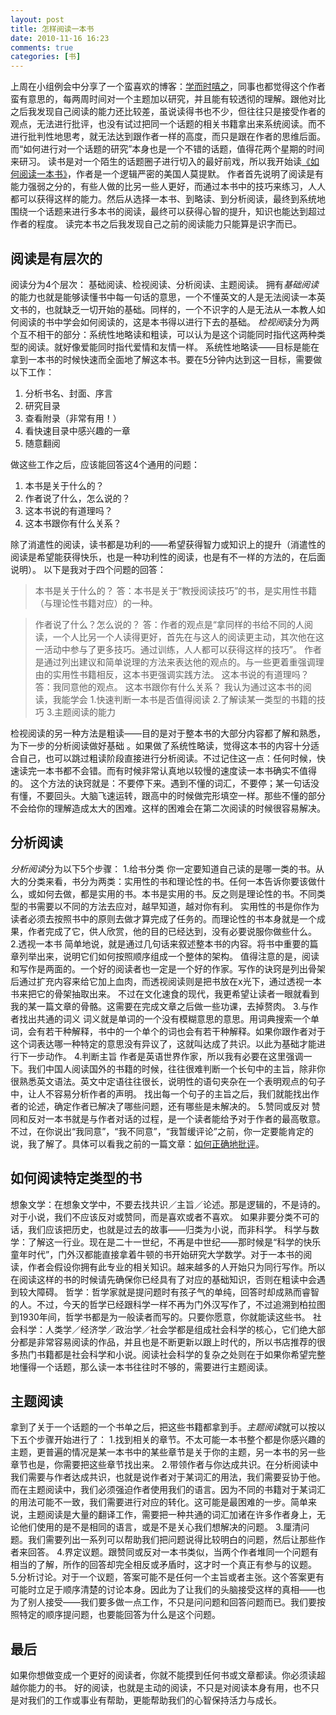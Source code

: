 ```yaml
---
layout: post
title: 怎样阅读一本书
date: 2010-11-16 16:23
comments: true
categories: [书]
---
```

上周在小组例会中分享了一个蛮喜欢的博客：<a href="http://www.geekonomics10000.com/">学而时嘻之</a>，同事也都觉得这个作者蛮有意思的，每两周时间对一个主题加以研究，并且能有较透彻的理解。跟他对比之后我发现自己阅读的能力还比较差，虽说读得书也不少，但往往只是接受作者的观点，无法进行批评，也没有试过把同一个话题的相关书籍拿出来系统阅读。而不进行批判性地思考，就无法达到跟作者一样的高度，而只是跟在作者的思维后面。而“如何进行对一个话题的研究”本身也是一个不错的话题，值得花两个星期的时间来研习。
读书是对一个陌生的话题圈子进行切入的最好前戏，所以我开始读<a href="http://book.douban.com/subject/1013208/">《如何阅读一本书》</a>，作者是一个逻辑严密的美国人莫提默。
作者首先说明了阅读是有能力强弱之分的，有些人做的比另一些人更好，而通过本书中的技巧来练习，人人都可以获得这样的能力。然后从选择一本书、到略读、到分析阅读，最终到系统地围绕一个话题来进行多本书的阅读，最终可以获得心智的提升，知识也能达到超过作者的程度。
读完本书之后我发现自己之前的阅读能力只能算是识字而已。
<h2><!--more-->阅读是有层次的</h2>
阅读分为4个层次：
基础阅读、检视阅读、分析阅读、主题阅读。
拥有<em>基础阅读</em>的能力也就是能够读懂书中每一句话的意思，一个不懂英文的人是无法阅读一本英文书的，也就缺乏一切开始的基础。同样的，一个不识字的人是无法从一本教人如何阅读的书中学会如何阅读的，这是本书得以进行下去的基础。
<em>检视阅</em>读分为两个互不相干的部分：系统性地略读和粗读，可以认为是这个词能同时指代这两种类型的阅读。就好像爱能同时指代爱情和友情一样。
系统性地略读——目标是能在拿到一本书的时候快速而全面地了解这本书。要在5分钟内达到这一目标，需要做以下工作：
<ol>
	<li>分析书名、封面、序言</li>
	<li>研究目录</li>
	<li>查看附录（非常有用！）</li>
	<li>看快速目录中感兴趣的一章</li>
	<li>随意翻阅</li>
</ol>
做这些工作之后，应该能回答这4个通用的问题：
<ol>
	<li>本书是关于什么的？</li>
	<li>作者说了什么，怎么说的？</li>
	<li>这本书说的有道理吗？</li>
	<li>这本书跟你有什么关系？</li>
</ol>
除了消遣性的阅读，读书都是功利的——希望获得智力或知识上的提升（消遣性的阅读是希望能获得快乐，也是一种功利性的阅读，也是有不一样的方法的，在后面说明）。
以下是我对于四个问题的回答：
<blockquote>本书是关于什么的？
答：本书是关于“教授阅读技巧”的书，是实用性书籍（与理论性书籍对应）的一种。</blockquote>
<blockquote>作者说了什么？怎么说的？
答：作者的观点是“拿同样的书给不同的人阅读，一个人比另一个人读得更好，首先在与这人的阅读更主动，其次他在这一活动中参与了更多技巧。通过训练，人人都可以获得这样的技巧”。
作者是通过列出建议和简单说理的方法来表达他的观点的。与一些更着重强调理由的实用性书籍相反，这本书更强调实践方法。
这本书说的有道理吗？
答：我同意他的观点。
这本书跟你有什么关系？
我认为通过这本书的阅读，我能学会
1.快速判断一本书是否值得阅读
2.了解读某一类型的书籍的技巧
3.主题阅读的能力</blockquote>
检视阅读的另一种方法是粗读——目的是对于整本书的大部分内容都了解和熟悉，为下一步的分析阅读做好基础 。如果做了系统性略读，觉得这本书的内容十分适合自己，也可以跳过粗读阶段直接进行分析阅读。不过记住这一点：任何时候，快速读完一本书都不会错。而有时候非常认真地以较慢的速度读一本书确实不值得的。
这个方法的诀窍就是：不要停下来。遇到不懂的词汇，不要停；某一句话没有懂，不要回头。大脑飞速运转，跟高中的时候做完形填空一样。那些不懂的部分不会给你的理解造成太大的困难。这样的困难会在第二次阅读的时候很容易解决。
<h2>分析阅读</h2>
<em>分析阅读</em>分为以下5个步骤：
1.给书分类
你一定要知道自己读的是哪一类的书。从大的分类来看，书分为两类：实用性的书和理论性的书。任何一本告诉你要该做什么，或如何去做，都是实用的书。本书是实用的书。反之则是理论性的书。不同类型的书需要以不同的方法去应对，越早知道，越对你有利。
实用性的书是你作为读者必须去按照书中的原则去做才算完成了任务的。而理论性的书本身就是一个成果，作者完成了它，供人欣赏，他的目的已经达到，没有必要说服你做些什么。
2.透视一本书
简单地说，就是通过几句话来叙述整本书的内容。将书中重要的篇章列举出来，说明它们如何按照顺序组成一个整体的架构。
值得注意的是，阅读和写作是两面的。一个好的阅读者也一定是一个好的作家。写作的诀窍是列出骨架后通过扩充内容来给它加上血肉，而透视阅读则是把书放在x光下，通过透视一本书来把它的骨架抽取出来。
不过在文化速食的现代，我更希望让读者一眼就看到我的某一篇文章的骨骼。这需要在完成文章之后做一些功课，去掉赘肉。
3.与作者找出共通的词义
词义就是单词的一个没有模糊意思的意思。用词典搜索一个单词，会有若干种解释，书中的一个单个的词也会有若干种解释。如果你跟作者对于这个词表达哪一种特定的意思没有异议了，这就叫达成了共识。以此为基础才能进行下一步动作。
4.判断主旨
作者是英语世界作家，所以我有必要在这里强调一下。我们中国人阅读国外的书籍的时候，往往很难判断一个长句中的主旨，除非你很熟悉英文语法。英文中定语往往很长，说明性的语句夹杂在一个表明观点的句子中，让人不容易分析作者的声明。
找出每一个句子的主旨之后，我们就能找出作者的论述，确定作者已解决了哪些问题，还有哪些是未解决的。
5.赞同或反对
赞同和反对一本书就是与作者对话的过程，是一个读者能给予对于作者的最高敬意。不过，在你说出“我同意”，“我不同意”，“我暂缓评论”之前，你一定要能肯定的说，我了解了。具体可以看我之前的一篇文章：<a href="http://yuguo.us/weblog/comment-rightly/">如何正确地批评</a>。
<h2>如何阅读特定类型的书</h2>
想象文学：在想象文学中，不要去找共识／主旨／论述。那是逻辑的，不是诗的。对于小说，我们不应该反对或赞同，而是喜欢或者不喜欢。
如果非要分类不可的话，我们应该把历史，也就是过去的故事——归类为小说，而非科学。
科学与数学：了解这一行业。现在是二十一世纪，不再是中世纪——那时候是“科学的快乐童年时代”，门外汉都能直接拿着牛顿的书开始研究大学数学。对于一本书的阅读，作者会假设你拥有此专业的相关知识。越来越多的人开始只为同行写作。所以在阅读这样的书的时候请先确保你已经具有了对应的基础知识，否则在粗读中会遇到较大障碍。
哲学：哲学家就是提问题时有孩子气的单纯，回答时却成熟而睿智的人。不过，今天的哲学已经跟科学一样不再为门外汉写作了，不过追溯到柏拉图到1930年间，哲学书都是为一般读者而写的。只要你愿意，你就能读这些书。
社会科学：人类学／经济学／政治学／社会学都是组成社会科学的核心，它们绝大部分都是非常容易阅读的作品，并且也是不断更新以跟上时代的，所以书店推荐的很多热门书籍都是社会科学和小说。阅读社会科学的复杂之处则在于如果你希望完整地懂得一个话题，那么读一本书往往时不够的，需要进行主题阅读。
<h2>主题阅读</h2>
拿到了关于一个话题的一个书单之后，把这些书籍都拿到手。<em>主题阅读</em>就可以按以下五个步骤开始进行了：
1.找到相关的章节。不太可能一本书整个都是你感兴趣的主题，更普遍的情况是某一本书中的某些章节是关于你的主题，另一本书的另一些章节也是，你需要把这些章节找出来。
2.带领作者与你达成共识。在分析阅读中我们需要与作者达成共识，也就是说作者对于某词汇的用法，我们需要妥协于他。而在主题阅读中，我们必须强迫作者使用我们的语言。因为不同的书籍对于某词汇的用法可能不一致，我们需要进行对应的转化。这可能是最困难的一步。简单来说，主题阅读是大量的翻译工作，需要把一种共通的词汇加诸在许多作者身上，无论他们使用的是不是相同的语言，或是不是关心我们想解决的问题。
3.厘清问题。我们需要列出一系列可以帮助我们把问题说得比较明白的问题，然后让那些作者来回答。
4.界定议题。跟赞同或反对一本书类似，当两个作者堆同一个问题有相当的了解，所作的回答却完全相反或矛盾时，这才时一个真正有参与的议题。
5.分析讨论。对于一个议题，答案可能不是任何一个主旨或者主张。这个答案更有可能时立足于顺序清楚的讨论本身。因此为了让我们的头脑接受这样的真相——也为了别人接受——我们要多做一点工作，不只是问问题和回答问题而已。我们要按照特定的顺序提问题，也要能回答为什么是这个问题。
<h2>最后</h2>
如果你想做变成一个更好的阅读者，你就不能摸到任何书或文章都读。你必须读超越你能力的书。
好的阅读，也就是主动的阅读，不只是对阅读本身有用，也不只是对我们的工作或事业有帮助，更能帮助我们的心智保持活力与成长。
